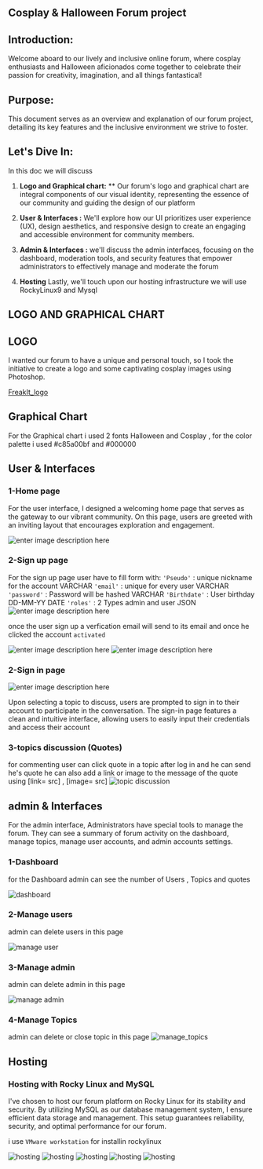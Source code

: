 
## Cosplay & Halloween Forum project 


## Introduction:

Welcome aboard to our lively and inclusive online forum, where cosplay enthusiasts and Halloween aficionados come together to celebrate their passion for creativity, imagination, and all things fantastical!


## Purpose:

This document serves as an overview and explanation of our forum project, detailing its key features and the inclusive environment we strive to foster.

## Let's Dive In:


In this doc we will discuss 





1. **Logo and Graphical chart:**  ** Our forum's logo and graphical chart are integral components of our visual identity, representing the essence of our community and guiding the design of our platform

2. **User & Interfaces :** We'll explore how our UI prioritizes user experience (UX), design aesthetics, and responsive design to create an engaging and accessible environment for community members.

3. **Admin & Interfaces :** we'll discuss the admin interfaces, focusing on the dashboard, moderation tools, and security features that empower administrators to effectively manage and moderate the forum

5. **Hosting**  Lastly, we'll touch upon our hosting infrastructure we will use RockyLinux9 and Mysql

## LOGO AND GRAPHICAL CHART

 ## LOGO 


I wanted our forum to have a unique and personal touch, so I took the initiative to create a logo and some captivating cosplay images using Photoshop.

[FreakIt_logo](freakit.PNG)


## Graphical Chart 

For the Graphical chart i used  2 fonts Halloween and Cosplay , for the color palette i used #c85a00bf and #000000 

## User & Interfaces 

### 1-Home page
For the user interface, I designed a welcoming home page that serves as the gateway to our vibrant community. On this page, users are greeted with an inviting layout that encourages exploration and engagement.

![enter image description here](home.png)
### 2-Sign up page
For the sign up page user have to fill form with:
`'Pseudo'` : unique nickname for the account  VARCHAR
`'email'` : unique for every user       VARCHAR
`'password'` : Password will be hashed  VARCHAR
`'Birthdate'` : User birthday DD-MM-YY DATE
`'roles'` :  2 Types admin and user  JSON
![enter image description here](signup.png)

once the user sign up a verfication email will send  to its email and once he clicked the account `activated` 

![enter image description here](val1.png)
![enter image description here](val2.png)

### 2-Sign in page 
![enter image description here](signin.png)

Upon selecting a topic to discuss, users are prompted to sign in to their account to participate in the conversation. The sign-in page features a clean and intuitive interface, allowing users to easily input their credentials and access their account


### 3-topics discussion (Quotes)

for commenting user can click quote in a topic after log in and he can send he's quote he can also add a link or image to the message of the quote using [link= src] , [image= src]
![topic discussion](add_topic.png)

## admin & Interfaces 

For the admin interface, Administrators have special tools to manage the forum. They can see a summary of forum activity on the dashboard, manage topics, manage user accounts, and admin accounts settings.

### 1-Dashboard 
for the Dashboard admin can see the number of Users , Topics and quotes

 ![dashboard ](admin_dash.png)

### 2-Manage users 
admin can delete users in this page 

![manage user ](manage_users.png) 

### 3-Manage admin 

admin can delete admin in this page 

![manage admin](manage_admin.png) 

### 4-Manage Topics 

admin can delete or close topic in this page 
![manage_topics](manage_topics.png)

## Hosting
### Hosting with Rocky Linux and MySQL

I've chosen to host our forum platform on Rocky Linux for its stability and security. By utilizing MySQL as our database management system, I ensure efficient data storage and management. This setup guarantees reliability, security, and optimal performance for our forum.

i use `VMware workstation` for installin rockylinux 

![hosting](vm3.png)
![hosting](vm4.png)
![hosting](vm5.png)
![hosting](vm6.png)
![hosting](vm7.png)
